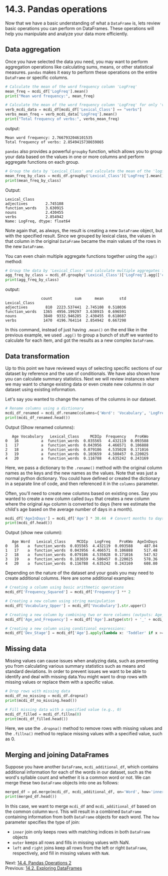# 14.3. Pandas operations

Now that we have a basic understanding of what a `DataFrame` is, lets review basic operations you can perform on
DataFrames. These operations will help you manipulate and analyze your data more efficiently.

## Data aggregation

Once you have selected the data you need, you may want to perform aggregation operations like calculating sums, means,
or other statistical measures. `pandas` makes it easy to perform these operations on the entire `DataFrame` or specific
columns.

```python
# Calculate the mean of the word frequency column 'LogFreq'
mean_freq = mcdi_df['LogFreq'].mean()
print("Mean word frequency:", mean_freq)

# Calculate the mean of the word frequency column 'LogFreq' for only 'verbs'
verb_mcdi_data = mcdi_df[mcdi_df['Lexical_Class'] == "verbs"]
verbs_mean_freq = verb_mcdi_data['LogFreq'].mean()
print("Total frequency of verbs:", verbs_mean_freq)
```

output:

```text
Mean word frequency: 2.7667932046101535
Total frequency of verbs: 2.8549415738659865
```

`pandas` also provides a powerful `groupby` function, which allows you to group your data based on the values in one or
more columns and perform aggregate functions on each group.

```python
# Group the data by 'Lexical_Class' and calculate the mean of the 'logfreq' column for each group
mean_freq_by_class = mcdi_df.groupby('Lexical_Class')['LogFreq'].mean()
print(mean_freq_by_class)
```

Output:

```text
Lexical_Class
adjectives        2.745108
function_words    3.630915
nouns             2.430455
verbs             2.854942
Name: LogFreq, dtype: float64
```

Note again that, as always, the result is creating a new `DataFrame` object, but with the specified result. Since we
grouped by lexical class, the values in that column in the original `DataFrame` became the main values of the rows in
the new `DataFrame`.

You can even chain multiple aggregate functions together using the `agg()` method:

```python
# Group the data by 'Lexical_Class' and calculate multiple aggregates for the 'logfreq' column
agg_freq_by_class = mcdi_df.groupby('Lexical_Class')['LogFreq'].agg(['count', 'sum', 'mean', 'std'])
print(agg_freq_by_class)
```

output:

```text
                count          sum      mean       std
Lexical_Class
adjectives        810  2223.537441  2.745108  0.518036
function_words   1365  4956.199297  3.630915  0.696591
nouns            3840  9332.946285  2.430455  0.618607
verbs            1470  4196.764114  2.854942  0.667298
```

In this command, instead of just having `.mean()` on the end like in the previous example, we used `.agg()` to group a
bunch of stuff we wanted to calculate for each item, and got the results as a new complex `DataFrame`.

## Data transformation

Up to this point we have reviewed ways of selecting specific sections of our dataset by reference and the use of
conditionals. We have also shown how you can calculate summary statistics. Next we will review instances where we may
want to change existing data or even create new columns in our dataset using existing information.

Let's say you wanted to change the names of the columns in our dataset.

```python
# Rename columns using a dictionary
mcdi_df_renamed = mcdi_df.rename(columns={'Word': 'Vocabulary', 'LogFreq': 'Frequency'})
print(mcdi_df_renamed.head())
```

Output (Show renamed columns):

```text
   Age Vocabulary   Lexical_Class     MCDIp  Frequency    ProKWo
0   16          a  function_words  0.035565   4.432119  0.093588
1   17          a  function_words  0.043956   4.466571  0.106888
2   18          a  function_words  0.079186   4.535028  0.171016
3   19          a  function_words  0.103659   4.580457  0.220025
4   20          a  function_words  0.116788   4.635242  0.243169
```

Here, we pass a dictionary to the `.rename()` method with the original column names as the keys and the new names as the
values. Note that was just a normal python dictionary. You could have defined or created the dictionary in a separate
line of code, and then referenced it in the `columns` parameter.

Often, you'll need to create new columns based on existing ones. Say you wanted to create a new column called `Days`
that creates a new column where the original `Age` column is converted to days (here we estimate the child's age based
on the average number of days in a month).

```python
mcdi_df['AgeInDays'] = mcdi_df['Age'] * 30.44  # Convert months to days
print(mcdi_df.head())
```

Output (show new column):

```text
   Age Word   Lexical_Class     MCDIp   LogFreq    ProKWo  AgeInDays
0   16    a  function_words  0.035565  4.432119  0.093588     487.04
1   17    a  function_words  0.043956  4.466571  0.106888     517.48
2   18    a  function_words  0.079186  4.535028  0.171016     547.92
3   19    a  function_words  0.103659  4.580457  0.220025     578.36
4   20    a  function_words  0.116788  4.635242  0.243169     608.80
```

Depending on the nature of the dataset and your goals you may need to create additional columns. Here are some
additional examples:

```python
# Creating a column using basic arithmetic operations
mcdi_df['Frequency_Squared'] = mcdi_df['Frequency'] ** 2

# Creating a new column using string manipulation
mcdi_df['Vocabulary_Upper'] = mcdi_df['Vocabulary'].str.upper()

# Creating a new column by combining two or more columns (outputs: Age_Frequency):
mcdi_df['Age_and_Frequency'] = mcdi_df['Age'].astype(str) + '_' + mcdi_df['Frequency'].astype(str)

# Creating a new column using conditional expressions:
mcdi_df['Dev_Stage'] = mcdi_df['Age'].apply(lambda x: 'Toddler' if x >= 18 else 'Child')
```

## Missing data

Missing values can cause issues when analyzing data, such as preventing you from calculating various summary statistics
such as means and standard deviations. In order to prevent issues we want to be able to identify and deal with missing
data.You might want to drop rows with missing values or replace them with a specific value.

```python
# Drop rows with missing data
mcdi_df_no_missing = mcdi_df.dropna()
print(mcdi_df_no_missing.head())

# Fill missing data with a specified value (e.g., 0)
mcdi_df_filled = mcdi_df.fillna(0)
print(mcdi_df_filled.head())
```

Here, we use the `.dropna()` method to remove rows with missing values and the `.fillna()` method to replace missing
values with a specified value, such as 0.

## Merging and joining DataFrames

Suppose you have another `DataFrame`, `mcdi_additional_df`, which contains additional information for each of the words
in our dataset, such as the word's syllable count and whether it is a common word or not. We can merge these two
`DataFrame` objects into one as follows:

```python
merged_df = pd.merge(mcdi_df, mcdi_additional_df, on='Word', how='inner')
print(merged_df.head())
```

In this case, we want to merge `mcdi_df` and `mcdi_additional_df` based on the common column `Word`. This will result in
a combined `DataFrame` containing information from both `DataFrame` objects for each word. The `how` parameter specifies
the type of join:

- `inner` join only keeps rows with matching indices in both `DataFrame` objects
- `outer` keeps all rows and fills in missing values with NaN.
- `left` and `right` joins keep all rows from the left or right `DataFrame`, respectively, and fill in missing values
  with `NaN`.

Next: [14.4. Pandas Operations 2](14.4.%20Pandas%20Operations%202.md)<br>
Previous: [14.2. Exploring DataFrames](14.2.%20Exploring%20DataFrames.md)
